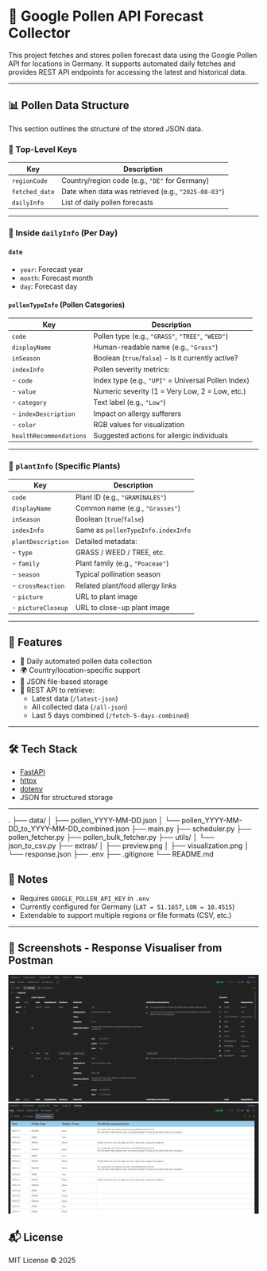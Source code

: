 # 🌿 Google Pollen API Forecast Collector

This project fetches and stores pollen forecast data using the Google Pollen API for locations in Germany. It supports automated daily fetches and provides REST API endpoints for accessing the latest and historical data.

---

## 📊 Pollen Data Structure

This section outlines the structure of the stored JSON data.

### 🔑 Top-Level Keys

| Key            | Description                                                  |
|----------------|--------------------------------------------------------------|
| `regionCode`   | Country/region code (e.g., `"DE"` for Germany)               |
| `fetched_date` | Date when data was retrieved (e.g., `"2025-08-03"`)          |
| `dailyInfo`    | List of daily pollen forecasts                               |

---

### 📅 Inside `dailyInfo` (Per Day)

#### `date`
- `year`: Forecast year  
- `month`: Forecast month  
- `day`: Forecast day  

#### `pollenTypeInfo` (Pollen Categories)

| Key                    | Description                                            |
|------------------------|--------------------------------------------------------|
| `code`                 | Pollen type (e.g., `"GRASS"`, `"TREE"`, `"WEED"`)      |
| `displayName`          | Human-readable name (e.g., `"Grass"`)                 |
| `inSeason`             | Boolean (`true`/`false`) - Is it currently active?     |
| `indexInfo`            | Pollen severity metrics:                               |
| - `code`               | Index type (e.g., `"UPI"` = Universal Pollen Index)    |
| - `value`              | Numeric severity (1 = Very Low, 2 = Low, etc.)         |
| - `category`           | Text label (e.g., `"Low"`)                             |
| - `indexDescription`   | Impact on allergy sufferers                            |
| - `color`              | RGB values for visualization                           |
| `healthRecommendations` | Suggested actions for allergic individuals           |

---

### 🌱 `plantInfo` (Specific Plants)

| Key                    | Description                                             |
|------------------------|---------------------------------------------------------|
| `code`                 | Plant ID (e.g., `"GRAMINALES"`)                         |
| `displayName`          | Common name (e.g., `"Grasses"`)                         |
| `inSeason`             | Boolean (`true`/`false`)                                |
| `indexInfo`            | Same as `pollenTypeInfo.indexInfo`                      |
| `plantDescription`     | Detailed metadata:                                      |
| - `type`               | GRASS / WEED / TREE, etc.                               |
| - `family`             | Plant family (e.g., `"Poaceae"`)                        |
| - `season`             | Typical pollination season                              |
| - `crossReaction`      | Related plant/food allergy links                        |
| - `picture`            | URL to plant image                                      |
| - `pictureCloseup`     | URL to close-up plant image                             |

---

## 🚀 Features

- 🔄 Daily automated pollen data collection
- 🌍 Country/location-specific support
- 🧪 JSON file-based storage
- 🔗 REST API to retrieve:
  - Latest data (`/latest-json`)
  - All collected data (`/all-json`)
  - Last 5 days combined (`/fetch-5-days-combined`)

---

## 🛠 Tech Stack

- [FastAPI](https://fastapi.tiangolo.com/)
- [httpx](https://www.python-httpx.org/)
- [dotenv](https://pypi.org/project/python-dotenv/)
- JSON for structured storage

---

.
├── data/
│   ├── pollen_YYYY-MM-DD.json
│   └── pollen_YYYY-MM-DD_to_YYYY-MM-DD_combined.json
├── main.py
├── scheduler.py
├── pollen_fetcher.py
├── pollen_bulk_fetcher.py
├── utils/
│   └── json_to_csv.py
├── extras/
│   ├── preview.png
│   ├── visualization.png
│   └── response.json
├── .env
├── .gitignore
└── README.md


## 📌 Notes

- Requires `GOOGLE_POLLEN_API_KEY` in `.env`
- Currently configured for Germany (`LAT = 51.1657`, `LON = 10.4515`)
- Extendable to support multiple regions or file formats (CSV, etc.)

---

## 📸 Screenshots - Response Visualiser from Postman
![Preview](extras/preview.png)
![Visualization](extras/visualization.png)




## 📬 License

MIT License © 2025

